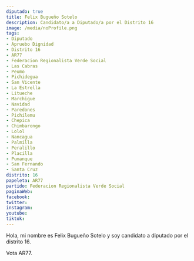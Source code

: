 ```yaml
---
diputado: true
title: Felix Bugueño Sotelo
description: Candidato/a a Diputado/a por el Distrito 16
image: /media/noProfile.png
tags:
- Diputado
- Apruebo Dignidad
- Distrito 16
- AR77
- Federacion Regionalista Verde Social
- Las Cabras
- Peumo
- Pichidegua
- San Vicente
- La Estrella
- Litueche
- Marchigue
- Navidad
- Paredones
- Pichilemu
- Chepica
- Chimbarongo
- Lolol
- Nancagua
- Palmilla
- Peralillo
- Placilla
- Pumanque
- San Fernando
- Santa Cruz
distrito: 16
papeleta: AR77
partido: Federacion Regionalista Verde Social
paginaWeb:
facebook:
twitter:
instagram:
youtube:
tiktok:
---
```

Hola, mi nombre es Felix Bugueño Sotelo y soy candidato a diputado por el distrito 16.

Vota AR77.